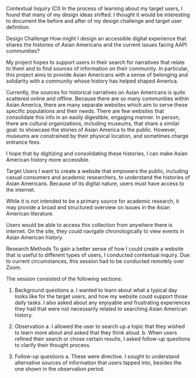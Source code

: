 Contextual Inquiry (CI)
In the process of learning about my target users, I found that many of my design ideas shifted. I thought it would be interesting to document the before and after of my design challenge and target user definition.

Design Challenge
How might I design an accessible digital experience that shares the histories of Asian Americans and the current issues facing AAPI communities?

My project hopes to support users in their search for narratives that relate to them and to find sources of information on their community. In particular, this project aims to provide Asian Americans with a sense of belonging and solidarity with a community whose history has helped shaped America.

Currently, the sources for historical narratives on Asian Americans is quite scattered online and offline. Because there are so many communities within Asian America, there are many separate websites which aim to serve these specific populations and their needs. There are few websites that consolidate this info in an easily digestible, engaging manner. In person, there are cultural organizations, including museums, that share a similar goal: to showcase the stories of Asian America to the public. However, museums are constrained by their physical location, and sometimes charge entrance fees.

I hope that by digitizing and consolidating these histories, I can make Asian American history more accessible.

Target Users
I want to create a website that empowers the public, including casual consumers and academic researchers, to understand the histories of Asian Americans. Because of its digital nature, users must have access to the internet.

While it is not intended to be a primary source for academic research, it may provide a broad and structured overview on issues in the Asian American literature.

Users would be able to access this collection from anywhere there is internet. On the site, they could navigate chronologically to view events in Asian American history.

Research Methods
To gain a better sense of how I could create a website that is useful to different types of users, I conducted contextual inquiry. Due to current circumstances, this session had to be conducted remotely over Zoom.

The session consisted of the following sections:

1. Background questions a. I wanted to learn about what a typical day looks like for the target users, and how my website could support those daily tasks. I also asked about any enjoyable and frustrating experiences they had that were not necessarily related to searching Asian American history.

2. Observation a. I allowed the user to search up a topic that they wished to learn more about and asked that they think aloud. b. When users refined their search or chose certain results, I asked follow-up questions to clarify their thought process.

3. Follow-up questions a. These were directive. I sought to understand alternative sources of information that users tapped into, besides the one shown in the observation period.
